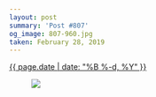 ```yaml
---
layout: post
summary: 'Post #807'
og_image: 807-960.jpg
taken: February 28, 2019
---
```


<div class="post">
 <time>
  <a href="/807">
   {{ page.date | date: "%B %-d, %Y" }}
  </a>
 </time>
 <a href="/807">
  <figure data-taken="2/28/2019">
   <img sizes="(min-width: 700px) 50vw, calc(100vw - 2rem)" src="{{ site.assets_url }}/807-480.jpg" srcset="{{ site.assets_url }}/807-240.jpg 240w, {{ site.assets_url }}/807-480.jpg 480w, {{ site.assets_url }}/807-720.jpg 720w, {{ site.assets_url }}/807-960.jpg 960w"/>
  </figure>
 </a>
</div>
